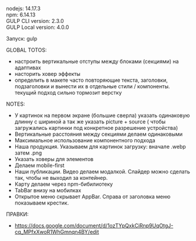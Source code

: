 nodejs: 14.17.3     
npm: 6.14.13        
GULP CLI version: 2.3.0      
GULP Local version: 4.0.0         

Запуск: gulp    

GLOBAL TOTOS:
- настроить вертикальные отступы между блоками (секциями) на адаптивах  
- насторить ховер эффекты   
- определить в макете часто повторяющие текста, заголовки, подзаголовки и вынести их в отдельные стили / компоненты. текущий подход сильно тормозит верстку

NOTES: 
- У картинок на первом экране (большие сверла) указать одинаковую длинну с шириной а так же указать picture + source ( чтобы загружались картинки под конкретное разрешение устройства)
- Вертикальные расстояния между секциями делаем одинаковыми
- Максимальное использование компонентного подхода
- Наша продукция. Указываем для картинок загрузку: вначале .webp затем .png
- Указать ховеры для элементов
- Делаем mobile-first
- Наши публикации. Видео делаем модалкой. Слайдер можно сделать так, чтобы не выходил за контейнер.
- Карту делаем через npm-бибилиотеку
- TabBar внизу на мобилках
- Открытое меню скрывает AppBar. Справа от заголовка меню показываем крестик.

ПРАВКИ:
* https://docs.google.com/document/d/1ozTYpQxkCiRnp9UqOtgJ-cq_MPfxXwoR1WhGmnqn4BY/edit